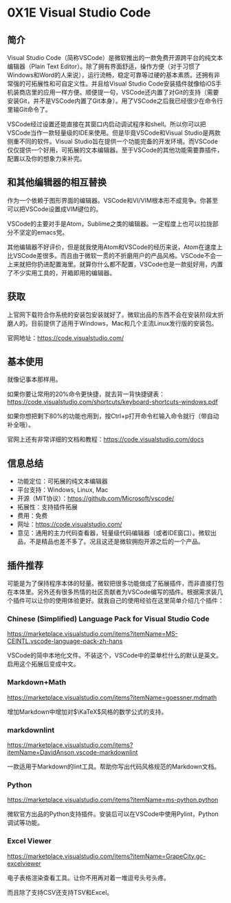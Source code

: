 # 0X1E Visual Studio Code

## 简介

Visual Studio Code（简称VSCode）是微软推出的一款免费开源跨平台的纯文本编辑器（Plain Text Editor）。除了拥有界面舒适，操作方便（对于习惯了Windows和Word的人来说），运行流畅，稳定可靠等过硬的基本素质。还拥有非常强的可拓展性和可自定义性。并且给Visual Studio Code安装插件就像给iOS手机装商店里的应用一样方便。顺便提一句，VSCode还内置了对Git的支持（需要安装Git，并不是VSCode内置了Git本身）。用了VSCode之后我已经很少在命令行里输Git命令了。

VSCode经过设置还能直接在其窗口内启动调试程序和shell。所以你可以把VSCode当作一款轻量级的IDE来使用。但是毕竟VSCode和Visual Studio是两款侧重不同的软件。Visual Studio旨在提供一个功能完备的开发环境。而VSCode仅仅提供一个好用，可拓展的文本编辑器。至于VSCode的其他功能需要靠插件，配置以及你的想象力来补完。

## 和其他编辑器的相互替换

作为一个依赖于图形界面的编辑器。VSCode和VI/VIM根本形不成竞争。你甚至可以把VSCode设置成VIM键位的。

VSCode的主要对手是Atom，Sublime之类的编辑器。一定程度上也可以拉拢部分不坚定的emacs党。

其他编辑器不好评价，但是就我使用Atom和VSCode的经历来说，Atom在速度上比VSCode差很多。而且由于微软一贯的不折磨用户的产品风格。VSCode不会一上来就把你扔进配置海里。就算你什么都不配置，VSCode也是一款挺好用，内置了不少实用工具的，开箱即用的编辑器。

## 获取

上官网下载符合你系统的安装包安装就好了。微软出品的东西不会在安装阶段太折磨人的。目前提供了适用于Windows，Mac和几个主流Linux发行版的安装包。

官网地址：<https://code.visualstudio.com/>

## 基本使用

就像记事本那样用。

如果你要让常用的20%命令更快捷，就去背一背快捷键表：<https://code.visualstudio.com/shortcuts/keyboard-shortcuts-windows.pdf>

如果你想把剩下80%的功能也用到，按Ctrl+p打开命令栏输入命令就行（带自动补全哦）。

官网上还有非常详细的文档和教程：<https://code.visualstudio.com/docs>

## 信息总结

* 功能定位：可拓展的纯文本编辑器
* 平台支持：Windows, Linux, Mac
* 开源（MIT协议）：<https://github.com/Microsoft/vscode/>
* 拓展性：支持插件拓展
* 费用：免费
* 网址：<https://code.visualstudio.com/>
* 意见：通用的主力代码查看器，轻量级代码编辑器（或者IDE窗口）。微软出品，不是精品也差不多了。况且这还是微软拥抱开源之后的一个产品。

## 插件推荐

可能是为了保持程序本体的轻量。微软把很多功能做成了拓展插件，而非直接打包在本体里。另外还有很多热情的社区贡献者为VSCode编写的插件。根据需求装几个插件可以让你的使用体验更好。就我自己的使用经验在这里简单介绍几个插件：

### Chinese (Simplified) Language Pack for Visual Studio Code

<https://marketplace.visualstudio.com/items?itemName=MS-CEINTL.vscode-language-pack-zh-hans>

VSCode的简中本地化文件。不装这个，VSCode中的菜单栏什么的默认是英文。启用这个拓展后变成中文。

### Markdown+Math

<https://marketplace.visualstudio.com/items?itemName=goessner.mdmath>

增加Markdown中增加对$\KaTeX$风格的数学公式的支持。

### markdownlint

<https://marketplace.visualstudio.com/items?itemName=DavidAnson.vscode-markdownlint>

一款适用于Markdown的lint工具。帮助你写出代码风格规范的Markdown文档。

### Python

<https://marketplace.visualstudio.com/items?itemName=ms-python.python>

微软官方出品的Python支持插件。安装后可以在VSCode中使用Pylint，Python调试等功能。

### Excel Viewer

<https://marketplace.visualstudio.com/items?itemName=GrapeCity.gc-excelviewer>

电子表格渲染查看工具。让你不用再对着一堆逗号头号头疼。

而且除了支持CSV还支持TSV和Excel。